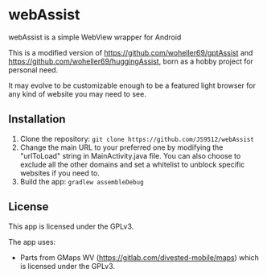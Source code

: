 # webAssist

webAssist is a simple WebView wrapper for Android

This is a modified version of https://github.com/woheller69/gptAssist and https://github.com/woheller69/huggingAssist, born as a hobby project for personal need.

It may evolve to be customizable enough to be a featured light browser for any kind of website you may need to see.


## Installation

1. Clone the repository: `git clone https://github.com/JS9512/webAssist`
2. Change the main URL to your preferred one by modifying the "urlToLoad" string in MainActivity.java file. You can also choose to exclude all the other domains and set a whitelist to unblock specific websites if you need to.
3. Build the app: `gradlew assembleDebug`


## License

This app is licensed under the GPLv3.

The app uses:
- Parts from GMaps WV (https://gitlab.com/divested-mobile/maps) which is licensed under the GPLv3.
